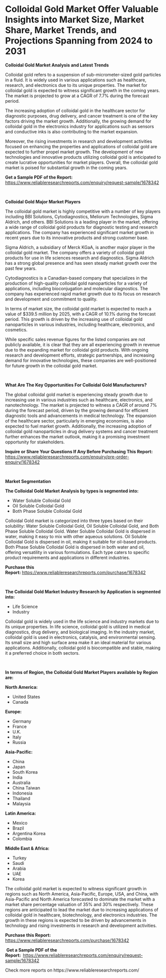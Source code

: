 <p><h1>Colloidal Gold Market Offer Valuable Insights into Market Size, Market Share, Market Trends, and Projections Spanning from 2024 to 2031</h1></p><p><strong>Colloidal Gold Market Analysis and Latest Trends</strong></p>
<p><p>Colloidal gold refers to a suspension of sub-micrometer-sized gold particles in a fluid. It is widely used in various applications such as healthcare, research, and electronics due to its unique properties. The market for colloidal gold is expected to witness significant growth in the coming years. The market is projected to grow at a CAGR of 7.7% during the forecast period.</p><p>The increasing adoption of colloidal gold in the healthcare sector for diagnostic purposes, drug delivery, and cancer treatment is one of the key factors driving the market growth. Additionally, the growing demand for colloidal gold in the electronics industry for applications such as sensors and conductive inks is also contributing to the market expansion.</p><p>Moreover, the rising investments in research and development activities focused on enhancing the properties and applications of colloidal gold are expected to further propel market growth. The development of new technologies and innovative products utilizing colloidal gold is anticipated to create lucrative opportunities for market players. Overall, the colloidal gold market is poised for substantial growth in the coming years.</p></p>
<p><strong>Get a Sample PDF of the Report:&nbsp;</strong> <a href="https://www.reliableresearchreports.com/enquiry/request-sample/1678342">https://www.reliableresearchreports.com/enquiry/request-sample/1678342</a></p>
<p>&nbsp;</p>
<p><strong>Colloidal Gold Major Market Players</strong></p>
<p><p>The colloidal gold market is highly competitive with a number of key players including BBI Solutions, Cytodiagnostics, Meliorum Technologies, Sigma Aldrich, and others. BBI Solutions is a leading player in the market, offering a wide range of colloidal gold products for diagnostic testing and research applications. The company has experienced significant market growth in recent years due to its innovative products and strong customer base.</p><p>Sigma Aldrich, a subsidiary of Merck KGaA, is another major player in the colloidal gold market. The company offers a variety of colloidal gold products for use in life sciences research and diagnostics. Sigma Aldrich has a strong global presence and has seen steady market growth over the past few years.</p><p>Cytodiagnostics is a Canadian-based company that specializes in the production of high-quality colloidal gold nanoparticles for a variety of applications, including bioconjugation and molecular diagnostics. The company has experienced rapid market growth due to its focus on research and development and commitment to quality.</p><p>In terms of market size, the colloidal gold market is expected to reach a value of $339.5 million by 2025, with a CAGR of 10.1% during the forecast period. This growth is driven by the increasing use of colloidal gold nanoparticles in various industries, including healthcare, electronics, and cosmetics.</p><p>While specific sales revenue figures for the listed companies are not publicly available, it is clear that they are all experiencing growth in revenue due to the expanding market for colloidal gold products. With ongoing research and development efforts, strategic partnerships, and increasing demand for innovative technologies, these companies are well-positioned for future growth in the colloidal gold market.</p></p>
<p>&nbsp;</p>
<p><strong>What Are The Key Opportunities For Colloidal Gold Manufacturers?</strong></p>
<p><p>The global colloidal gold market is experiencing steady growth due to increasing use in various industries such as healthcare, electronics, and nanotechnology. The market is projected to witness a CAGR of around 7% during the forecast period, driven by the growing demand for efficient diagnostic tools and advancements in medical technology. The expansion of the healthcare sector, particularly in emerging economies, is also expected to fuel market growth. Additionally, the increasing adoption of colloidal gold nanoparticles in drug delivery systems and cancer treatment further enhances the market outlook, making it a promising investment opportunity for stakeholders.</p></p>
<p><strong>Inquire or Share Your Questions If Any Before Purchasing This Report:</strong> <a href="https://www.reliableresearchreports.com/enquiry/pre-order-enquiry/1678342">https://www.reliableresearchreports.com/enquiry/pre-order-enquiry/1678342</a></p>
<p>&nbsp;</p>
<p><strong>Market Segmentation</strong></p>
<p><strong>The Colloidal Gold Market Analysis by types is segmented into:</strong></p>
<p><ul><li>Water Soluble Colloidal Gold</li><li>Oil Soluble Colloidal Gold</li><li>Both Phase Soluble Colloidal Gold</li></ul></p>
<p><p>Colloidal Gold market is categorized into three types based on their solubility: Water Soluble Colloidal Gold, Oil Soluble Colloidal Gold, and Both Phase Soluble Colloidal Gold. Water Soluble Colloidal Gold is dispersed in water, making it easy to mix with other aqueous solutions. Oil Soluble Colloidal Gold is dispersed in oil, making it suitable for oil-based products. Both Phase Soluble Colloidal Gold is dispersed in both water and oil, offering versatility in various formulations. Each type caters to specific product requirements and applications in different industries.</p></p>
<p><strong>Purchase this Report:&nbsp;</strong><a href="https://www.reliableresearchreports.com/purchase/1678342">https://www.reliableresearchreports.com/purchase/1678342</a></p>
<p>&nbsp;</p>
<p><strong>The Colloidal Gold Market Industry Research by Application is segmented into:</strong></p>
<p><ul><li>Life Science</li><li>Industry</li></ul></p>
<p><p>Colloidal gold is widely used in the life science and industry markets due to its unique properties. In life science, colloidal gold is utilized in medical diagnostics, drug delivery, and biological imaging. In the industry market, colloidal gold is used in electronics, catalysis, and environmental sensing. Its small size and high surface area make it an ideal material for various applications. Additionally, colloidal gold is biocompatible and stable, making it a preferred choice in both sectors.</p></p>
<p>&nbsp;</p>
<p><strong>In terms of Region, the Colloidal Gold Market Players available by Region are:</strong></p>
<p>
    <p> <strong> North America: </strong>
        <ul>
            <li>United States</li>
            <li>Canada</li>
        </ul>
        </p> 
    <p> <strong> Europe: </strong>
        <ul>
            <li>Germany</li>
            <li>France</li>
            <li>U.K.</li>
            <li>Italy</li>
            <li>Russia</li>
        </ul>
        </p> 
    <p> <strong> Asia-Pacific: </strong>
        <ul>
            <li>China</li>
            <li>Japan</li>
            <li>South Korea</li>
            <li>India</li>
            <li>Australia</li>
            <li>China Taiwan</li>
            <li>Indonesia</li>
            <li>Thailand</li>
            <li>Malaysia</li>
        </ul>
        </p> 
    <p> <strong> Latin America: </strong>
        <ul>
            <li>Mexico</li>
            <li>Brazil</li>
            <li>Argentina Korea</li>
            <li>Colombia</li>
        </ul>
        </p> 
    <p> <strong> Middle East & Africa: </strong>
        <ul>
            <li>Turkey</li>
            <li>Saudi</li>
            <li>Arabia</li>
            <li>UAE</li>
            <li>Korea</li>
        </ul>
    </p>
    </p>
<p><p>The colloidal gold market is expected to witness significant growth in regions such as North America, Asia-Pacific, Europe, USA, and China, with Asia-Pacific and North America forecasted to dominate the market with a market share percentage valuation of 35% and 30% respectively. These regions are anticipated to lead the market due to increasing applications of colloidal gold in healthcare, biotechnology, and electronics industries. The growth in these regions is expected to be driven by advancements in technology and rising investments in research and development activities.</p></p>
<p><strong>Purchase this Report: </strong><a href="https://www.reliableresearchreports.com/purchase/1678342">https://www.reliableresearchreports.com/purchase/1678342</a></p>
<p>&nbsp;<strong>Get a Sample PDF of the Report:&nbsp;&nbsp;</strong><a href="https://www.reliableresearchreports.com/enquiry/request-sample/1678342">https://www.reliableresearchreports.com/enquiry/request-sample/1678342</a></p>
<p><strong></strong></p>
<p>Check more reports on https://www.reliableresearchreports.com/</p>